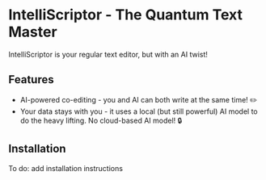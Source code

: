 # IntelliScriptor - The Quantum Text Master
IntelliScriptor is your regular text editor, but with an AI twist!

## Features
- AI-powered co-editing - you and AI can both write at the same time! ✏️
- Your data stays with you - it uses a local (but still powerful) AI model to do the heavy lifting. No cloud-based AI model! 🔒

## Installation
To do: add installation instructions
